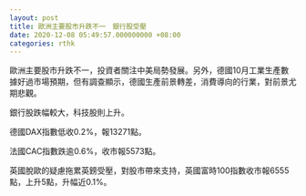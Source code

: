 ```yaml
---
layout: post
title: 歐洲主要股市升跌不一　銀行股受壓
date: 2020-12-08 05:49:57.000000000 +08:00
categories: rthk
---
```


歐洲主要股市升跌不一，投資者關注中美局勢發展。另外，德國10月工業生產數據好過市場預期，但有調查顯示，德國生產前景轉差，消費導向的行業，對前景尤期悲觀。

銀行股跌幅較大，科技股則上升。

德國DAX指數低收0.2%，報13271點。

法國CAC指數跌逾0.6%，收市報5573點。

英國脫歐的疑慮拖累英鎊受壓，對股市帶來支持，英國富時100指數收市報6555點，上升5點，升幅近0.1%。
